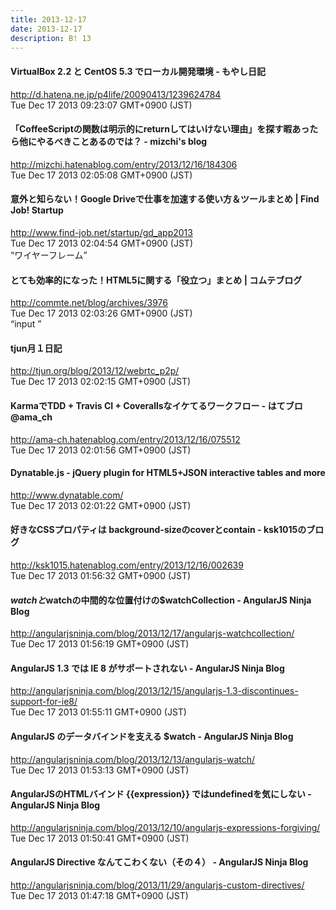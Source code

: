 ```yaml
---
title: 2013-12-17
date: 2013-12-17
description: B! 13
---
```


####  VirtualBox 2.2 と CentOS 5.3 でローカル開発環境 - もやし日記
http://d.hatena.ne.jp/p4life/20090413/1239624784<br>
Tue Dec 17 2013 09:23:07 GMT+0900 (JST)<br>


#### 「CoffeeScriptの関数は明示的にreturnしてはいけない理由」を探す暇あったら他にやるべきことあるのでは？ - mizchi's blog
http://mizchi.hatenablog.com/entry/2013/12/16/184306<br>
Tue Dec 17 2013 02:05:08 GMT+0900 (JST)<br>


#### 意外と知らない！Google Driveで仕事を加速する使い方＆ツールまとめ | Find Job! Startup
http://www.find-job.net/startup/gd_app2013<br>
Tue Dec 17 2013 02:04:54 GMT+0900 (JST)<br>
“ワイヤーフレーム”


#### とても効率的になった！HTML5に関する「役立つ」まとめ | コムテブログ
http://commte.net/blog/archives/3976<br>
Tue Dec 17 2013 02:03:26 GMT+0900 (JST)<br>
“input ”


#### tjun月１日記
http://tjun.org/blog/2013/12/webrtc_p2p/<br>
Tue Dec 17 2013 02:02:15 GMT+0900 (JST)<br>


#### KarmaでTDD + Travis CI + Coverallsなイケてるワークフロー - はてブロ@ama_ch
http://ama-ch.hatenablog.com/entry/2013/12/16/075512<br>
Tue Dec 17 2013 02:01:56 GMT+0900 (JST)<br>


#### Dynatable.js - jQuery plugin for HTML5+JSON interactive tables and more
http://www.dynatable.com/<br>
Tue Dec 17 2013 02:01:22 GMT+0900 (JST)<br>


#### 好きなCSSプロパティは background-sizeのcoverとcontain - ksk1015のブログ
http://ksk1015.hatenablog.com/entry/2013/12/16/002639<br>
Tue Dec 17 2013 01:56:32 GMT+0900 (JST)<br>


#### $watchと$watchの中間的な位置付けの$watchCollection - AngularJS Ninja Blog
http://angularjsninja.com/blog/2013/12/17/angularjs-watchcollection/<br>
Tue Dec 17 2013 01:56:19 GMT+0900 (JST)<br>


#### AngularJS 1.3 では IE 8 がサポートされない - AngularJS Ninja Blog
http://angularjsninja.com/blog/2013/12/15/angularjs-1.3-discontinues-support-for-ie8/<br>
Tue Dec 17 2013 01:55:11 GMT+0900 (JST)<br>


#### AngularJS のデータバインドを支える $watch - AngularJS Ninja Blog
http://angularjsninja.com/blog/2013/12/13/angularjs-watch/<br>
Tue Dec 17 2013 01:53:13 GMT+0900 (JST)<br>


#### AngularJSのHTMLバインド {{expression}} ではundefinedを気にしない - AngularJS Ninja Blog
http://angularjsninja.com/blog/2013/12/10/angularjs-expressions-forgiving/<br>
Tue Dec 17 2013 01:50:41 GMT+0900 (JST)<br>


#### AngularJS Directive なんてこわくない（その４） - AngularJS Ninja Blog
http://angularjsninja.com/blog/2013/11/29/angularjs-custom-directives/<br>
Tue Dec 17 2013 01:47:18 GMT+0900 (JST)<br>


